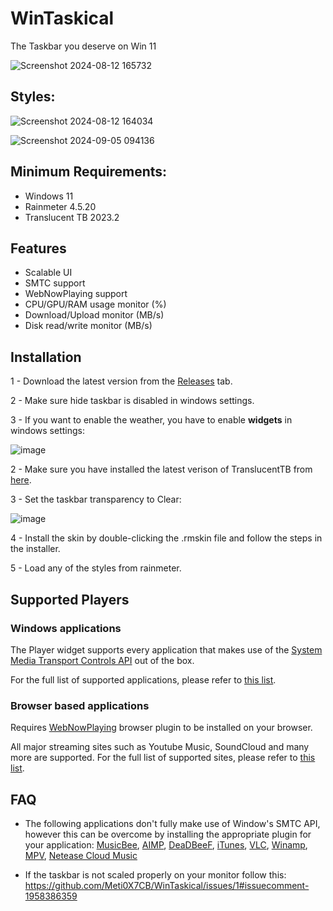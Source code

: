 # WinTaskical
The Taskbar you deserve on Win 11

![Screenshot 2024-08-12 165732](https://github.com/user-attachments/assets/83406a62-76e6-4949-894c-59854482814c)

## Styles:

![Screenshot 2024-08-12 164034](https://github.com/user-attachments/assets/8b2711d6-ab26-4e4c-859d-efa12ae802aa)

![Screenshot 2024-09-05 094136](https://github.com/user-attachments/assets/827242b3-478e-4b61-81de-84bf206dc8cc)


## Minimum Requirements:
- Windows 11
- Rainmeter 4.5.20
- Translucent TB 2023.2

## Features
- Scalable UI
- SMTC support
- WebNowPlaying support
- CPU/GPU/RAM usage monitor (%)
- Download/Upload monitor (MB/s)
- Disk read/write monitor (MB/s)

## Installation
1 - Download the latest version from the [Releases](https://github.com/Meti0X7CB/WinTaskical/releases) tab.

2 - Make sure hide taskbar is disabled in windows settings.

3 - If you want to enable the weather, you have to enable __widgets__ in windows settings:

![image](https://github.com/Meti0X7CB/WinTaskical/assets/8690114/17037355-bb9d-4868-9f96-c294eccc7c12)

2 - Make sure you have installed the latest verison of TranslucentTB from [here](https://github.com/TranslucentTB/TranslucentTB/releases).

3 - Set the taskbar transparency to Clear:

![image](https://github.com/Meti0X7CB/WinTaskical/assets/8690114/b2298200-f7f9-4ba5-973f-ed3b64fcbd19)

4 - Install the skin by double-clicking the .rmskin file and follow the steps in the installer.

5 - Load any of the styles from rainmeter.

## Supported Players
### Windows applications 
The Player widget supports every application that makes use of the [System Media Transport Controls API](https://learn.microsoft.com/en-us/uwp/api/windows.media.systemmediatransportcontrols?view=winrt-22621) out of the box.

For the full list of supported applications, please refer to [this list](https://github.com/ModernFlyouts-Community/ModernFlyouts/blob/main/docs/GSMTC-Support-And-Popular-Apps.md).

### Browser based applications 
Requires [WebNowPlaying](https://wnp.keifufu.dev/extension/getting-started) browser plugin to be installed on your browser.

All major streaming sites such as Youtube Music, SoundCloud and many more are supported. For the full list of supported sites, please refer to [this list](https://wnp.keifufu.dev/supported-sites).

## FAQ
- The following applications don't fully make use of Window's SMTC API, however this can be overcome by installing the appropriate plugin for your application:
[MusicBee](https://github.com/ameer1234567890/mb_MediaControl), [AIMP](https://www.aimp.ru/?do=catalog&rec_id=1097), [DeaDBeeF](https://github.com/DeaDBeeF-for-Windows/ddb_smtc), [iTunes](https://github.com/thewizrd/iTunes-SMTC), [VLC](https://github.com/spmn/vlc-win10smtc), [Winamp](https://github.com/NanMetal/gen_smtc), [MPV](https://github.com/x0wllaar/MPV-SMTC), [Netease Cloud Music](https://github.com/BetterNCM/InfinityLink)

- If the taskbar is not scaled properly on your monitor follow this:
https://github.com/Meti0X7CB/WinTaskical/issues/1#issuecomment-1958386359
